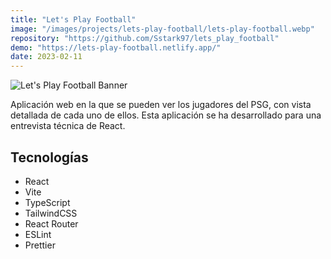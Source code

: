 ```yaml
---
title: "Let's Play Football"
image: "/images/projects/lets-play-football/lets-play-football.webp"
repository: "https://github.com/Sstark97/lets_play_football"
demo: "https://lets-play-football.netlify.app/"
date: 2023-02-11
---
```


![Let's Play Football Banner](/images/projects/lets-play-football/lets-play-football-banner.webp)

Aplicación web en la que se pueden ver los jugadores del PSG, con vista detallada de cada uno de ellos. Esta aplicación
se ha desarrollado para una entrevista técnica de React.

## Tecnologías
- React
- Vite
- TypeScript
- TailwindCSS
- React Router
- ESLint
- Prettier